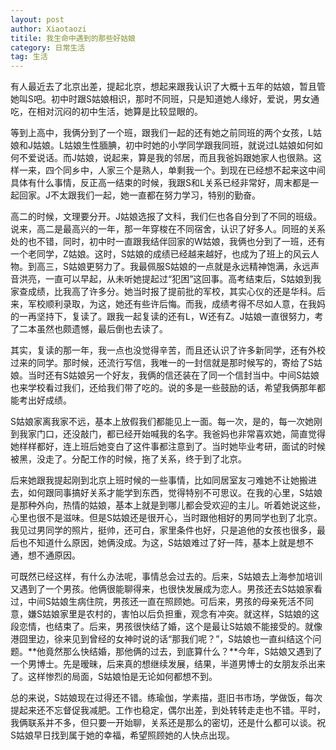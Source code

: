 ```yaml
---
layout: post
author: Xiaotaozi
titile: 我生命中遇到的那些好姑娘
category: 日常生活
tag: 生活
---
```


有人最近去了北京出差，提起北京，想起来跟我认识了大概十五年的姑娘，暂且管她叫S吧。初中时跟S姑娘相识，那时不同班，只是知道她人缘好，爱说，男女通吃，在相对沉闷的初中生活，她算是比较显眼的。

等到上高中，我俩分到了一个班，跟我们一起的还有她之前同班的两个女孩，L姑娘和J姑娘。L姑娘生性腼腆，初中时她的小学同学跟我同班，就说过L姑娘如何如何不爱说话。而J姑娘，说起来，算是我的邻居，而且我爸妈跟她家人也很熟。这样一来，四个同乡中，人家三个是熟人，单剩我一个。到现在已经想不起来这中间具体有什么事情，反正高一结束的时候，我跟S和L关系已经非常好，周末都是一起回家。J不太跟我们一起，她一直都在努力学习，特别的勤奋。

高二的时候，文理要分开。J姑娘选报了文科，我们仨也各自分到了不同的班级。说来，高二是最高兴的一年，那一年穿梭在不同宿舍，认识了好多人。同班的关系处的也不错，同时，初中时一直跟我结伴回家的W姑娘，我俩也分到了一班，还有一个老同学，Z姑娘。这时，S姑娘的成绩已经越来越好，也成为了班上的风云人物。到高三，S姑娘更努力了。我最佩服S姑娘的一点就是永远精神饱满，永远声音洪亮，一直可以早起，从未听她提起过“犯困”这回事。高考结束后，S姑娘到我家查成绩，比我高了许多分。她当时报了提前批的军校，其实心仪的还是华科。后来，军校顺利录取，为这，她还有些许后悔。而我，成绩考得不尽如人意，在我妈的一再坚持下，复读了。跟我一起复读的还有L，W还有Z。J姑娘一直很努力，考了二本虽然也颇遗憾，最后倒也去读了。

其实，复读的那一年，我一点也没觉得辛苦，而且还认识了许多新同学，还有外校过来的同学。那时候，还流行写信，我唯一的一封信就是那时候写的，寄给了S姑娘。当时还有S姑娘另一个好友，我俩的信还装在了同一个信封当中。中间S姑娘也来学校看过我们，还给我们带了吃的。说的多是一些鼓励的话，希望我俩那年都能考出好成绩。

S姑娘家离我家不远，基本上放假我们都能见上一面。每一次，是的，每一次她刚到我家门口，还没敲门，都已经开始喊我的名字。我爸妈也非常喜欢她，简直觉得她样样都好，连上班后她变白了这件事都注意到了。当时她毕业考研，面试的时候被黑，没走了。分配工作的时候，拖了关系，终于到了北京。


后来她跟我提起刚到北京上班时候的一些事情，比如同居室友刁难她不让她搬进去，如何跟同事搞好关系才能学到东西，觉得特别不可思议。在我的心里，S姑娘是那种外向，热情的姑娘，基本上就是到哪儿都会受欢迎的主儿。听着她说这些，心里也很不是滋味。但是S姑娘还是很开心，当时跟他相好的男同学也到了北京。我见过男同学的照片，挺帅，还可白，家里条件也好，只是追他的女孩也很多，最后也不知道什么原因，她俩没成。为这，S姑娘难过了好一阵，基本上就是想不通，想不通原因。

可既然已经这样，有什么办法呢，事情总会过去的。后来，S姑娘去上海参加培训又遇到了一个男孩。他俩很能聊得来，也很快发展成为恋人。男孩还去S姑娘家看过，中间S姑娘生病住院，男孩还一直在照顾她。可后来，男孩的母亲死活不同意，嫌S姑娘家里是农村的，害怕以后负担重，观念有冲突。就这样，S姑娘的这段恋情，也结束了。后来，男孩很快结了婚，这个是最让S姑娘不能接受的。就像港囧里边，徐来见到曾经的女神时说的话“那我们呢？”，S姑娘也一直纠结这个问题。**他竟然那么快结婚，那他俩的过去，到底算什么？**今年，S姑娘又遇到了一个男博士。先是暧昧，后来真的想继续发展，结果，半道男博士的女朋友杀出来了。这样惨烈的局面，S姑娘怕是无论如何都想不到。

总的来说，S姑娘现在过得还不错。练瑜伽，学素描，逛旧书市场，学做饭，每次提起来还不忘督促我减肥。工作也稳定，偶尔出差，到处转转走走也不错。平时，我俩联系并不多，但只要一开始聊，关系还是那么的密切，还是什么都可以谈。祝S姑娘早日找到属于她的幸福，希望照顾她的人快点出现。





























